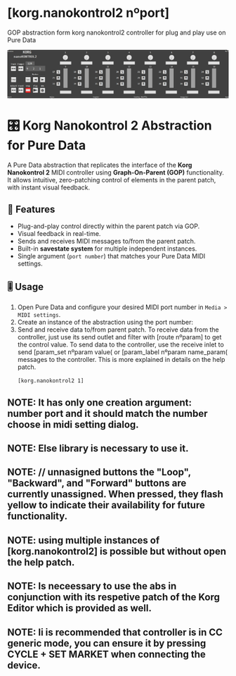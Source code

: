 # [korg.nanokontrol2 nºport]
GOP abstraction form korg nanokontrol2 controller for plug and play use on Pure Data

![Nanokontrol2 in Pure Data](gui.jpg)


 # 🎛️ Korg Nanokontrol 2 Abstraction for Pure Data

A Pure Data abstraction that replicates the interface of the **Korg Nanokontrol 2** MIDI controller using **Graph-On-Parent (GOP)** functionality. It allows intuitive, zero-patching control of elements in the parent patch, with instant visual feedback.

## 🚀 Features

- Plug-and-play control directly within the parent patch via GOP.
- Visual feedback in real-time.
- Sends and receives MIDI messages to/from the parent patch.
- Built-in **savestate system** for multiple independent instances.
- Single argument (`port number`) that matches your Pure Data MIDI settings.

## 🎚️ Usage

1. Open Pure Data and configure your desired MIDI port number in `Media > MIDI settings`.
2. Create an instance of the abstraction using the port number:
3. Send and receive data to/from parent patch. To receive data from the controller, just use its send outlet and filter with [route nºparam] to get the control value. To send data to the controller, use the receive inlet to send [param_set nºparam value( or [param_label nºparam name_param( messages to the controller. This is more explained in details on the help patch. 
   ```pd
   [korg.nanokontrol2 1]
## NOTE: It has only one creation argument: number port and it should match the number choose in midi setting dialog.
## NOTE: Else library is necessary to use it.
## NOTE: // unnasigned buttons the "Loop", "Backward", and "Forward" buttons are currently unassigned. When pressed, they flash yellow to indicate their availability for future functionality.
## NOTE: using multiple instances of [korg.nanokontrol2] is possible but without open the help patch. 
## NOTE: Is neceessary to use the abs in conjunction with its respetive patch of the Korg Editor which is provided as well.
## NOTE: Ii is recommended that controller is in CC generic mode, you can ensure it by pressing CYCLE + SET MARKET when connecting the device. 
